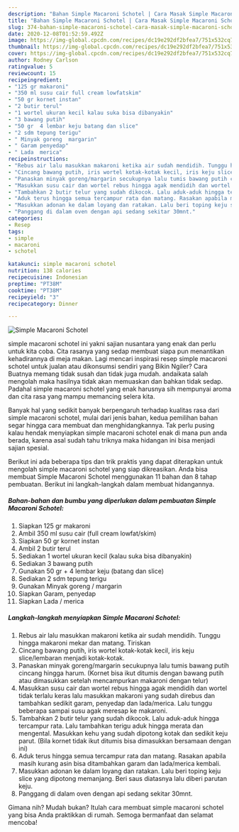 ```yaml
---
description: "Bahan Simple Macaroni Schotel | Cara Masak Simple Macaroni Schotel Yang Lezat Sekali"
title: "Bahan Simple Macaroni Schotel | Cara Masak Simple Macaroni Schotel Yang Lezat Sekali"
slug: 374-bahan-simple-macaroni-schotel-cara-masak-simple-macaroni-schotel-yang-lezat-sekali
date: 2020-12-08T01:52:59.492Z
image: https://img-global.cpcdn.com/recipes/dc19e292df2bfea7/751x532cq70/simple-macaroni-schotel-foto-resep-utama.jpg
thumbnail: https://img-global.cpcdn.com/recipes/dc19e292df2bfea7/751x532cq70/simple-macaroni-schotel-foto-resep-utama.jpg
cover: https://img-global.cpcdn.com/recipes/dc19e292df2bfea7/751x532cq70/simple-macaroni-schotel-foto-resep-utama.jpg
author: Rodney Carlson
ratingvalue: 5
reviewcount: 15
recipeingredient:
- "125 gr makaroni"
- "350 ml susu cair full cream lowfatskim"
- "50 gr kornet instan"
- "2 butir terul"
- "1 wortel ukuran kecil kalau suka bisa dibanyakin"
- "3 bawang putih"
- "50 gr  4 lembar keju batang dan slice"
- "2 sdm tepung terigu"
- " Minyak goreng  margarin"
- " Garam penyedap"
- " Lada  merica"
recipeinstructions:
- "Rebus air lalu masukkan makaroni ketika air sudah mendidih. Tunggu hingga makaroni mekar dan matang. Tiriskan"
- "Cincang bawang putih, iris wortel kotak-kotak kecil, iris keju slice/lembaran menjadi kotak-kotak."
- "Panaskan minyak goreng/margarin secukupnya lalu tumis bawang putih cincang hingga harum. (Kornet bisa ikut ditumis dengan bawang putih atau dimasukkan setelah mencampurkan makaroni dengan telur)"
- "Masukkan susu cair dan wortel rebus hingga agak mendidih dan wortel tidak terlalu keras lalu masukkan makaroni yang sudah direbus dan tambahkan sedikit garam, penyedap dan lada/merica. Lalu tunggu beberapa sampai susu agak meresap ke makaroni."
- "Tambahkan 2 butir telur yang sudah dikocok. Lalu aduk-aduk hingga tercampur rata. Lalu tambahkan terigu aduk hingga merata dan mengental. Masukkan kehu yang sudah dipotong kotak dan sedikit keju parut. (Bila kornet tidak ikut ditumis bisa dimasukkan bersamaan dengan ini)"
- "Aduk terus hingga semua tercampur rata dan matang. Rasakan apabila masih kurang asin bisa ditambahkan garam dan lada/merica kembali."
- "Masukkan adonan ke dalam loyang dan ratakan. Lalu beri toping keju slice yang dipotong memanjang. Beri saus diatasnya lalu diberi parutan keju."
- "Panggang di dalam oven dengan api sedang sekitar 30mnt."
categories:
- Resep
tags:
- simple
- macaroni
- schotel

katakunci: simple macaroni schotel 
nutrition: 138 calories
recipecuisine: Indonesian
preptime: "PT38M"
cooktime: "PT38M"
recipeyield: "3"
recipecategory: Dinner

---
```



![Simple Macaroni Schotel](https://img-global.cpcdn.com/recipes/dc19e292df2bfea7/751x532cq70/simple-macaroni-schotel-foto-resep-utama.jpg)


simple macaroni schotel ini yakni sajian nusantara yang enak dan perlu untuk kita coba. Cita rasanya yang sedap membuat siapa pun menantikan kehadirannya di meja makan.
Lagi mencari inspirasi resep simple macaroni schotel untuk jualan atau dikonsumsi sendiri yang Bikin Ngiler? Cara Buatnya memang tidak susah dan tidak juga mudah. andaikata salah mengolah maka hasilnya tidak akan memuaskan dan bahkan tidak sedap. Padahal simple macaroni schotel yang enak harusnya sih mempunyai aroma dan cita rasa yang mampu memancing selera kita.



Banyak hal yang sedikit banyak berpengaruh terhadap kualitas rasa dari simple macaroni schotel, mulai dari jenis bahan, kedua pemilihan bahan segar hingga cara membuat dan menghidangkannya. Tak perlu pusing kalau hendak menyiapkan simple macaroni schotel enak di mana pun anda berada, karena asal sudah tahu triknya maka hidangan ini bisa menjadi sajian spesial.


Berikut ini ada beberapa tips dan trik praktis yang dapat diterapkan untuk mengolah simple macaroni schotel yang siap dikreasikan. Anda bisa membuat Simple Macaroni Schotel menggunakan 11 bahan dan 8 tahap pembuatan. Berikut ini langkah-langkah dalam membuat hidangannya.

<!--inarticleads1-->

##### Bahan-bahan dan bumbu yang diperlukan dalam pembuatan Simple Macaroni Schotel:

1. Siapkan 125 gr makaroni
1. Ambil 350 ml susu cair (full cream lowfat/skim)
1. Siapkan 50 gr kornet instan
1. Ambil 2 butir terul
1. Sediakan 1 wortel ukuran kecil (kalau suka bisa dibanyakin)
1. Sediakan 3 bawang putih
1. Gunakan 50 gr + 4 lembar keju (batang dan slice)
1. Sediakan 2 sdm tepung terigu
1. Gunakan  Minyak goreng / margarin
1. Siapkan  Garam, penyedap
1. Siapkan  Lada / merica




<!--inarticleads2-->

##### Langkah-langkah menyiapkan Simple Macaroni Schotel:

1. Rebus air lalu masukkan makaroni ketika air sudah mendidih. Tunggu hingga makaroni mekar dan matang. Tiriskan
1. Cincang bawang putih, iris wortel kotak-kotak kecil, iris keju slice/lembaran menjadi kotak-kotak.
1. Panaskan minyak goreng/margarin secukupnya lalu tumis bawang putih cincang hingga harum. (Kornet bisa ikut ditumis dengan bawang putih atau dimasukkan setelah mencampurkan makaroni dengan telur)
1. Masukkan susu cair dan wortel rebus hingga agak mendidih dan wortel tidak terlalu keras lalu masukkan makaroni yang sudah direbus dan tambahkan sedikit garam, penyedap dan lada/merica. Lalu tunggu beberapa sampai susu agak meresap ke makaroni.
1. Tambahkan 2 butir telur yang sudah dikocok. Lalu aduk-aduk hingga tercampur rata. Lalu tambahkan terigu aduk hingga merata dan mengental. Masukkan kehu yang sudah dipotong kotak dan sedikit keju parut. (Bila kornet tidak ikut ditumis bisa dimasukkan bersamaan dengan ini)
1. Aduk terus hingga semua tercampur rata dan matang. Rasakan apabila masih kurang asin bisa ditambahkan garam dan lada/merica kembali.
1. Masukkan adonan ke dalam loyang dan ratakan. Lalu beri toping keju slice yang dipotong memanjang. Beri saus diatasnya lalu diberi parutan keju.
1. Panggang di dalam oven dengan api sedang sekitar 30mnt.




Gimana nih? Mudah bukan? Itulah cara membuat simple macaroni schotel yang bisa Anda praktikkan di rumah. Semoga bermanfaat dan selamat mencoba!
